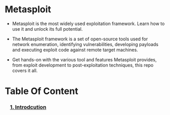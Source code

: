 # Metasploit

- Metasploit is the most widely used exploitation framework. Learn how to use it and unlock its full potential.

- The Metasploit framework is a set of open-source tools used for network enumeration, identifying vulnerabilities, developing payloads and executing exploit code against remote target machines. 

- Get hands-on with the various tool and features Metasploit provides, from exploit development to post-exploitation techniques, this repo covers it all.

# Table Of Content

### &emsp;[1. Introdcution](https://github.com/ShubhamJagtap2000/Metasploit/tree/main/01%20-%20Introduction)

